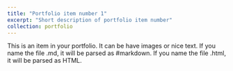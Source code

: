 ```yaml
---
title: "Portfolio item number 1"
excerpt: "Short description of portfolio item number"
collection: portfolio
---
```


This is an item in your portfolio. It can be have images or nice text. If you name the file .md, it will be parsed as #markdown. If you name the file .html, it will be parsed as HTML. 

